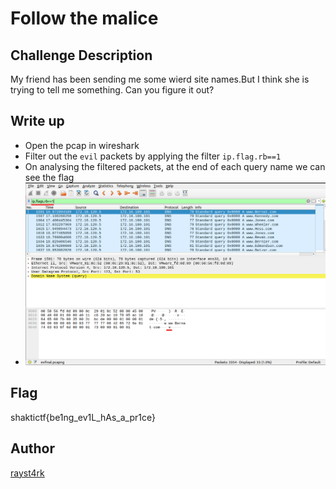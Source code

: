# Follow the malice

## Challenge Description 

My friend has been sending me some wierd site names.But I think she is trying to tell me something. Can you figure it out?

## Write up

- Open the pcap in wireshark
- Filter out the `evil` packets by applying the filter `ip.flag.rb==1` 
- On analysing the filtered packets, at the end of each query name we can see the flag
- ![](ev.png)

## Flag 

shaktictf{be1ng_ev1L_hAs_a_pr1ce}

## Author 
[rayst4rk](https://twitter.com/rayst4rk)
